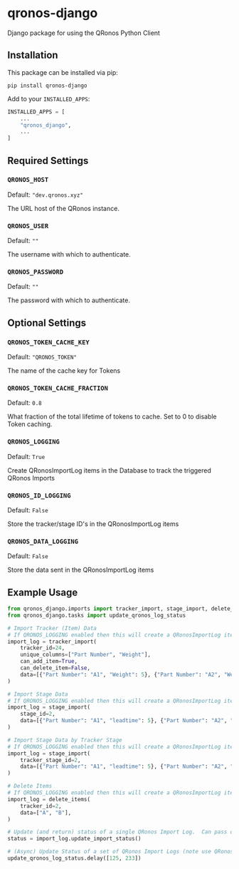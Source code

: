 # qronos-django
Django package for using the QRonos Python Client

## Installation

This package can be installed via pip:

```
pip install qronos-django
```

Add to your `INSTALLED_APPS`:

```python
INSTALLED_APPS = [
    ...
    "qronos_django",
    ...
]
```

## Required Settings

### `QRONOS_HOST`
Default: `"dev.qronos.xyz"`

The URL host of the QRonos instance.

### `QRONOS_USER`
Default: `""`

The username with which to authenticate.

### `QRONOS_PASSWORD`
Default: `""`

The password with which to authenticate.

## Optional Settings

### `QRONOS_TOKEN_CACHE_KEY`
Default: `"QRONOS_TOKEN"`

The name of the cache key for Tokens

### `QRONOS_TOKEN_CACHE_FRACTION`
Default: `0.8`

What fraction of the total lifetime of tokens to cache.  Set to 0 to disable Token caching.

### `QRONOS_LOGGING`
Default: `True`

Create QRonosImportLog items in the Database to track the triggered QRonos Imports

### `QRONOS_ID_LOGGING`
Default: `False`

Store the tracker/stage ID's in the QRonosImportLog items

### `QRONOS_DATA_LOGGING`
Default: `False`

Store the data sent in the QRonosImportLog items

## Example Usage

```python
from qronos_django.imports import tracker_import, stage_import, delete_items
from qronos_django.tasks import update_qronos_log_status

# Import Tracker (Item) Data
# If QRONOS_LOGGING enabled then this will create a QRonosImportLog item and return it, otherwise returns None
import_log = tracker_import(
    tracker_id=24,
    unique_columns=["Part Number", "Weight"], 
    can_add_item=True,
    can_delete_item=False,
    data=[{"Part Number": "A1", "Weight": 5}, {"Part Number": "A2", "Weight": 8}],
)

# Import Stage Data
# If QRONOS_LOGGING enabled then this will create a QRonosImportLog item and return it, otherwise returns None
import_log = stage_import(
    stage_id=2,
    data=[{"Part Number": "A1", "leadtime": 5}, {"Part Number": "A2", "actual": "2020-10-26"}],
)

# Import Stage Data by Tracker Stage
# If QRONOS_LOGGING enabled then this will create a QRonosImportLog item and return it, otherwise returns None
import_log = stage_import(
    tracker_stage_id=2,
    data=[{"Part Number": "A1", "leadtime": 5}, {"Part Number": "A2", "actual": "2020-10-26"}],
)

# Delete Items
# If QRONOS_LOGGING enabled then this will create a QRonosImportLog item and return it, otherwise returns None
import_log = delete_items(
    tracker_id=2, 
    data=["A", "B"],
)

# Update (and return) status of a single QRonos Import Log.  Can pass optional qronos parameter if you already have a QRonosClient object.
status = import_log.update_import_status()

# (Async) Update Status of a set of QRonos Import Logs (note use QRonosImportLog ids, not job ids)
update_qronos_log_status.delay([125, 233])
```
